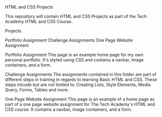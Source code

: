 HTML and CSS Projects

This repository will contain HTML and CSS Projects as part of the Tech Academy HTML and CSS Course.

Projects

Portfolio Assignment
Challenge Assignments
One Page Website Assignment

Portfolio Assignment
This page is an example home page for my own personal portfolio. It's styled using CSS and contains a navbar, image containers, and a form.

Challenge Assignments
The assignments contained in this folder are part of different steps in training in regards to learning Basic HTML and CSS. These steps inlcude but are not limited to: Creating Lists, Style Elements, Media Query, Forms, Tables and more.

One Page Website Assignment
This page is an example of a home page as part of a one page website assignment for The Tech Academy's HTML and CSS course. It contains a navbar, image containers, and a form.